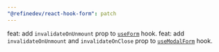 ```yaml
---
"@refinedev/react-hook-form": patch
---
```


feat: add `invalidateOnUnmount` prop to [`useForm`](https://refine.dev/docs/packages/documentation/react-hook-form/useForm/) hook.
feat: add `invalidateOnUnmount` and `invalidateOnClose` prop to [`useModalForm`](https://refine.dev/docs/packages/documentation/react-hook-form/useModalForm/) hook.
